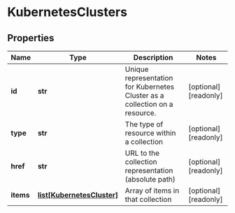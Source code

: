 # KubernetesClusters

## Properties
| Name | Type | Description | Notes |
| ------------ | ------------- | ------------- | ------------- |
| **id** | **str** | Unique representation for Kubernetes Cluster as a collection on a resource. | [optional] [readonly]  |
| **type** | **str** | The type of resource within a collection | [optional] [readonly]  |
| **href** | **str** | URL to the collection representation (absolute path) | [optional] [readonly]  |
| **items** | [**list[KubernetesCluster]**](KubernetesCluster.md) | Array of items in that collection | [optional] [readonly]  |


